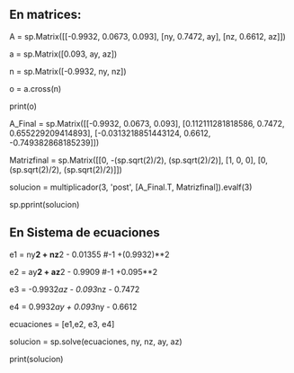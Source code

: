 ## En matrices: 

A = sp.Matrix([[-0.9932, 0.0673, 0.093],
               [ny, 0.7472, ay],
               [nz, 0.6612, az]])


a = sp.Matrix([0.093, ay, az])

n = sp.Matrix([-0.9932, ny, nz])

o = a.cross(n)

print(o)

A_Final = sp.Matrix([[-0.9932, 0.0673, 0.093],
               [0.112111281818586, 0.7472, 0.655229209414893],
               [-0.0313218851443124, 0.6612, -0.749382868185239]])

Matrizfinal = sp.Matrix([[0, -(sp.sqrt(2)/2), (sp.sqrt(2)/2)],
                         [1, 0, 0],
                         [0, (sp.sqrt(2)/2), (sp.sqrt(2)/2)]])

solucion = multiplicador(3, 'post', [A_Final.T, Matrizfinal]).evalf(3)

sp.pprint(solucion)

## En Sistema de ecuaciones

e1 = ny**2 + nz**2 - 0.01355 #-1 +(0.9932)**2

e2 = ay**2 + az**2 - 0.9909 #-1 +0.095**2

e3 = -0.9932*az - 0.093*nz - 0.7472

e4 = 0.9932*ay + 0.093*ny - 0.6612

ecuaciones = [e1,e2, e3, e4]

solucion = sp.solve(ecuaciones, ny, nz, ay, az)



print(solucion)
